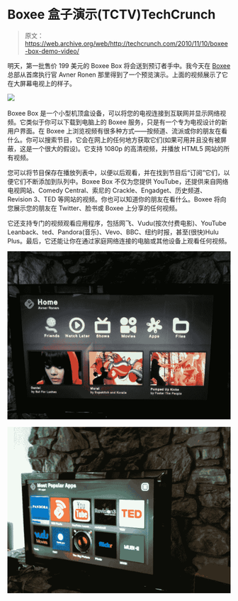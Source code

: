 # Boxee 盒子演示(TCTV)TechCrunch

> 原文：<https://web.archive.org/web/http://techcrunch.com/2010/11/10/boxee-box-demo-video/>

明天，第一批售价 199 美元的 Boxee Box 将会送到预订者手中。我今天在 [Boxee](https://web.archive.org/web/20230202213251/http://www.boxee.tv/) 总部从首席执行官 Avner Ronen 那里得到了一个预览演示。上面的视频展示了它在大屏幕电视上的样子。

![](img/c2075a941833caeaec102e6bdb45b70d.png)

Boxee Box 是一个小型机顶盒设备，可以将您的电视连接到互联网并显示网络视频。它类似于你可以下载到电脑上的 Boxee 服务，只是有一个专为电视设计的新用户界面。在 Boxee 上浏览视频有很多种方式——按频道、流派或你的朋友在看什么。你可以搜索节目，它会在网上的任何地方获取它们(如果可用并且没有被屏蔽，这是一个很大的假设)。它支持 1080p 的高清视频，并播放 HTML5 网站的所有视频。

您可以将节目保存在播放列表中，以便以后观看，并在找到节目后“订阅”它们，以便它们不断添加到队列中。Boxee Box 不仅为您提供 YouTube，还提供来自网络电视网站、Comedy Central、索尼的 Crackle、Engadget、历史频道、Revision 3、TED 等网站的视频。你也可以知道你的朋友在看什么。Boxee 将向您展示您的朋友在 Twitter、脸书或 Boxee 上分享的任何视频。

它还支持专门的视频观看应用程序，包括网飞、Vudu(按次付费电影)、YouTube Leanback、ted、Pandora(音乐)、Vevo、BBC、纽约时报，甚至(很快)Hulu Plus。最后，它还能让你在通过家庭网络连接的电脑或其他设备上观看任何视频。

![](img/cfe501cb28b85c861220de791889e0cf.png)

![](img/4f76e761697d765cf105d28df147fb0d.png)